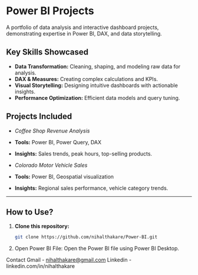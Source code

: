 # Power BI Projects

A portfolio of data analysis and interactive dashboard projects, demonstrating expertise in Power BI, DAX, and data storytelling.

## Key Skills Showcased
- **Data Transformation:** Cleaning, shaping, and modeling raw data for analysis.  
- **DAX & Measures:** Creating complex calculations and KPIs.  
- **Visual Storytelling:** Designing intuitive dashboards with actionable insights.  
- **Performance Optimization:** Efficient data models and query tuning.

## Projects Included
- *Coffee Shop Revenue Analysis*

- **Tools:** Power BI, Power Query, DAX  
- **Insights:** Sales trends, peak hours, top-selling products.

- *Colorado Motor Vehicle Sales*

- **Tools:** Power BI, Geospatial visualization  
- **Insights:** Regional sales performance, vehicle category trends.


---

## How to Use?  
1. **Clone this repository:**  
   ```bash
   git clone https://github.com/nihalthakare/Power-BI.git
2. Open Power BI File: Open the Power BI file using Power BI Desktop.

Contact
Gmail - nihalthakare@gmail.com
Linkedin - linkedin.com/in/nihalthakare
